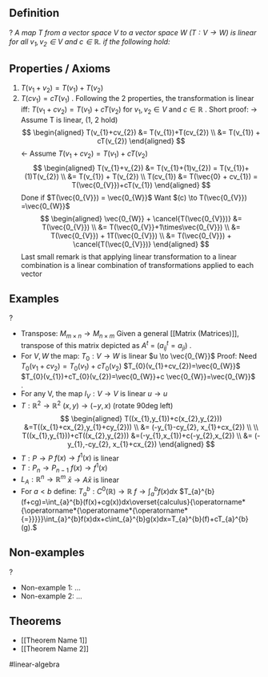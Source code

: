 ## Definition
?
*A map T from a vector space V to a vector space W $(T: V \to W)$ is linear for all $v_{1},v_{2} \in V \text{ and } c \in \mathbb{R}$. if the following hold:*
## Properties / Axioms
1. $T(v_{1}+v_{2}) = T(v_{1})+T(v_{2})$
2. $T(cv_{1}) = cT(v_{1})$
	.
	Following the 2 properties, the transformation is linear iff: $T(v_{1}+cv_{2}) = T(v_{1})+cT(v_{2})$ for $v_{1},v_{2} \in V \text{ and } c \in \mathbb{R}$
	. 
	Short proof: 
	$\to$ Assume T is linear, (1, 2 hold)
$$
\begin{aligned}
T(v_{1}+cv_{2}) &= T(v_{1})+T(cv_{2}) \\
&= T(v_{1}) + cT(v_{2})
\end{aligned}
$$
	$\leftarrow$ Assume $T(v_{1}+cv_{2}) = T(v_{1})+cT(v_{2})$
$$
\begin{aligned}
T(v_{1}+v_{2}) &= T(v_{1}+(1)v_{2}) = T(v_{1})+(1)T(v_{2}) \\
&= T(v_{1}) + T(v_{2}) \\
T(cv_{1}) &= T(\vec{0} + cv_{1}) = T(\vec{0_{V}})+cT(v_{1})
\end{aligned}
$$
	Done if $T(\vec{0_{V}}) = \vec{0_{W}}$
	Want $(c) \to T(\vec{0_{V}}) =\vec{0_{W}}$
	$$
\begin{aligned}
\vec{0_{W}} + \cancel{T(\vec{0_{V}})} &= T(\vec{0_{V}}) \\ 
&= T(\vec{0_{V}}+1\times\vec{0_{V}}) \\
&= T(\vec{0_{V}}) + 1T(\vec{0_{V}}) \\
&= T(\vec{0_{V}}) + \cancel{T(\vec{0_{V}})}
\end{aligned}
$$
	Last small remark is that applying linear transformation to a linear combination is a linear combination of transformations applied to each vector

## Examples
?
- Transpose: $M_{m\times n} \to M_{n\times m}$
	Given a general [[Matrix (Matrices)]], transpose of this matrix depicted as $A^t$ = ($a^t_{ij}=a_{ji}$)
‎ .
- For $V,W$ the map:
	$T_{0}:V \to W$ is linear
	$u \to \vec{0_{W}}$
	Proof: Need $T_{0}(v_{1}+cv_{2})=T_{0}(v_{1})+cT_{0}(v_{2})$
	$T_{0}(v_{1}+cv_{2})=\vec{0_{W}}$
	$T_{0}(v_{1})+cT_{0}(v_{2})=\vec{0_{W}}+c \vec{0_{W}}=\vec{0_{W}}$
‎ .
- For any V, the map $I_{V}:V \to V$ is linear
		$u \to u$
- $T:\mathbb{R}^2 \to \mathbb{R}^2$
		$(x, y) \to (-y, x)$ (rotate 90deg left)
$$
\begin{aligned}
T((x_{1},y_{1})+c(x_{2},y_{2})) &=T((x_{1}+cx_{2},y_{1}+cy_{2})) \\
&= (-y_{1}-cy_{2}, x_{1}+cx_{2}) \\
\\
T((x_{1},y_{1}))+cT((x_{2},y_{2})) &=(-y_{1},x_{1})+c(-y_{2},x_{2}) \\
&= (-y_{1},-cy_{2}, x_{1}+cx_{2})
\end{aligned}
$$
- $T:P \to P$
		$f(x) \to f^1(x)$ is linear
- $T: P_{n} \to P_{n-1}$
		$f(x) \to f^1(x)$
- $L_{A}: \mathbb{R}^n \to \mathbb{R}^m$
		$\bar{x} \to A\bar{x}$ is linear
- For $a<b$ define:
	$T_{a}^b: C^0(\mathbb{R}) \to \mathbb{R}$ 
		$f \to \int_{a}^{b}f(x)dx$
	$T_{a}^{b}(f+cg)=\int_{a}^{b}(f(x)+cg(x))dx\overset{calculus}{\operatorname*{\operatorname*{\operatorname*{\operatorname*{=}}}}}\int_{a}^{b}f(x)dx+c\int_{a}^{b}g(x)dx=T_{a}^{b}(f)+cT_{a}^{b}(g).$

## Non-examples
?
- Non-example 1: ...
- Non-example 2: ...

## Theorems
- [[Theorem Name 1]]
- [[Theorem Name 2]]



#linear-algebra